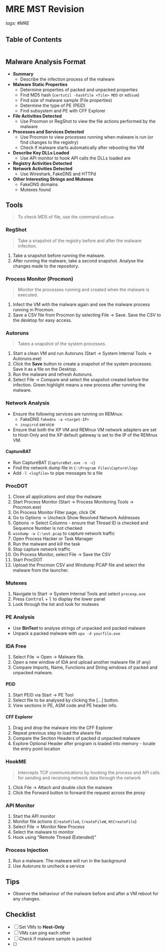 # MRE MST Revision

###### tags: #MRE

## Table of Contents
```toc
```

## Malware Analysis Format
- **Summary**
	- Describe the infection process of the malware
- **Malware Static Properties**
	- Determine properties of packed and unpacked properties 
	- Find MD5 hash (`certutil -hashfile <file> MD5` or `md5sum`)
	- Find size of malware sample (File properties)
	- Determine the type of PE (PEiD)
	- Find subsystem and PE with CFF Explorer
- **File Activities Detected**
	- Use Procmon or RegShot to view the file actions performed by the malware
- **Processes and Services Detected**
	- Use Procmon to view processes running when malware is run (or find changes to the registry)
	- Check if malware starts automatically after rebooting the VM
- **Describe Key DLLs Loaded**
	- Use API monitor to hook API calls the DLLs loaded are
- **Registry Activities Detected**
- **Network Activities Detected**
	- Use Wireshark, FakeDNS and HTTPd
- **Other Interesting Strings and Mutexes**
	- FakeDNS domains
	- Mutexes found

## Tools

> To check MD5 of file, use the command `md5sum`

### RegShot
> Take a snapshot of the registry before and after the malware infection.

1. Take a snapshot before running the malware.
2. After running the malware, take a second snapshot. Analyse the changes made to the repository.
### Process Monitor (Procmon)
> Monitor the processes running and created when the malware is executed.

1. Infect the VM with the malware again and see the malware process running in Procmon.
2. Save a CSV file from Procmon by selecting File -> Save. Save the CSV to the desktop for easy access.
### Autoruns
> Takes a snapshot of the system processes.

1. Start a clean VM and run Autoruns (Start -> System Internal Tools -> Autoruns.exe)
2. Click the **Save** button to create a snapshot of the system processes. Save it as a file on the Desktop.
3. Run the malware and refresh Autoruns.
4. Select File -> Compare and select the snapshot created before the infection. Green highlight means a new process after running the malware.

### Network Analysis
- Ensure the following services are running on REMnux:
	- FakeDNS `fakedns -a <target-IP>`
	- `inspircd` service
- Ensure that both the XP VM and REMnux VM network adapters are set to Host-Only and the XP default gateway is set to the IP of the REMnux VM.

#### CaptureBAT
- Run CaptureBAT (`CaptureBat.exe -n -c`)
- Find the network dump file in `C:\Program Files\Capture\logs`
- Add `-l <logfile>` to pipe messages to a file

### ProcDOT
1. Close all applications and stop the malware
2. Start Process Monitor (Start -> Process Monitoring Tools -> Procmon.exe)
3. On Process Monitor Filter page, click OK
4. Go to Options -> Uncheck Show Resolved Network Addresses
5. Options -> Select Columns - ensure that Thread ID is checked and Sequence Number is not checked
6. `windump -w C:\out.pcap` to capture network traffic
7. Open Process Hacker or Task Manager
8. Run the malware and kill the task
9. Stop capture network traffic
10. On Process Monitor, select File -> Save the CSV
11. Start ProcDOT
12. Upload the Procmon CSV and Windump PCAP file and select the malware from the launcher.

### Mutexes
1. Navigate to Start -> System Internal Tools and select `procexp.exe`
2. Press <kbd>Control</kbd> + <kbd>l</kbd> to display the lower panel
3. Look through the list and look for mutexes

### PE Analysis
- Use **BinText** to analyse strings of unpacked and packed malware
- Unpack a packed malware with `upx -d yourfile.exe`

### IDA Free
1. Select File -> Open -> Malware file.
2. Open a new window of IDA and upload another malware file (if any)
3. Compare Imports, Name, Functions and String windows of packed and unpacked malware.

#### PEiD
1. Start PEiD via Start -> PE Tool
2. Select file to be analysed by clicking the \[...\] button.
3. View sections in PE, ASM code and PE header info.

#### CFF Explorer
1. Drag and drop the malware into the CFF Explorer
2. Repeat previous step to load the alware file
3. Compare the Section Headers of packed d unpacked malware
4. Explore Optional Header after program is loaded into memory - locate the entry point location

### HookME
> Intercepts TCP communications by hooking the process and API calls for sending and receiving network data through the network

1. Click File -> Attach and double click the malware
2. Click the Forward button to forward the request across the proxy

### API Monitor
1. Start the API monitor
2. Monitor file actions (`CreateFileA`, `CreateFileW`, `NtCreateFile`)
3. Select File -> Monitor New Process
4. Select the malware to monitor
5. Hook using "Remote Thread (Extended)"

### Process Injection
1. Run a malware. The malware will run in the background
2. Use Autoruns to uncheck a service

## Tips
- Observe the behaviour of the malware before and after a VM reboot for any changes.

## Checklist
- [ ] Set VMs to **Host-Only**
- [ ] VMs can ping each other
- [ ] Check if malware sample is packed
- [ ] 